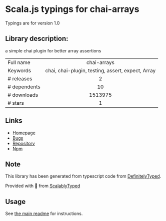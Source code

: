 
# Scala.js typings for chai-arrays

Typings are for version 1.0

## Library description:
a simple chai plugin for better array assertions

|                    |                 |
| ------------------ | :-------------: |
| Full name          | chai-arrays |
| Keywords           | chai, chai-plugin, testing, assert, expect, Array |
| # releases         | 2 |
| # dependents       | 10 |
| # downloads        | 1513975 |
| # stars            | 1 |

## Links
- [Homepage](https://github.com/GaneshSPatil/chai-arrays#readme)
- [Bugs](https://github.com/GaneshSPatil/chai-arrays/issues)
- [Repository](https://github.com/GaneshSPatil/chai-arrays)
- [Npm](https://www.npmjs.com/package/chai-arrays)
    


## Note
This library has been generated from typescript code from [DefinitelyTyped](https://definitelytyped.org).

Provided with :purple_heart: from [ScalablyTyped](https://github.com/oyvindberg/ScalablyTyped)

## Usage
See [the main readme](../../readme.md) for instructions.


